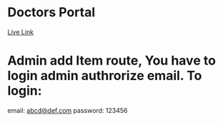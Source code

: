 # Doctors Portal

[Live Link](https://doctors-portal-c3669.web.app/)

# Admin add Item route, You have to login admin authrorize email. To login:
email: abcd@def.com
password: 123456 